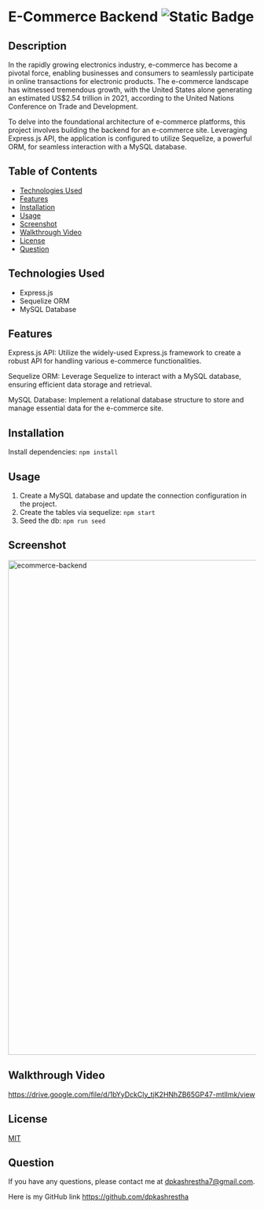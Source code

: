 # E-Commerce Backend ![Static Badge](https://img.shields.io/badge/license-MIT-blue)


## Description 

In the rapidly growing electronics industry, e-commerce has become a pivotal force, enabling businesses and consumers to seamlessly participate in online transactions for electronic products. The e-commerce landscape has witnessed tremendous growth, with the United States alone generating an estimated US$2.54 trillion in 2021, according to the United Nations Conference on Trade and Development.

To delve into the foundational architecture of e-commerce platforms, this project involves building the backend for an e-commerce site. Leveraging Express.js API, the application is configured to utilize Sequelize, a powerful ORM, for seamless interaction with a MySQL database.

## Table of Contents 

- [Technologies Used](#technologies-used)
- [Features](#features)
- [Installation](#installation)
- [Usage](#usage)
- [Screenshot](#screenshot)
- [Walkthrough Video](#walkthrough-video)
- [License](#license)
- [Question](#question)

## Technologies Used
- Express.js
- Sequelize ORM
- MySQL Database

## Features
Express.js API: Utilize the widely-used Express.js framework to create a robust API for handling various e-commerce functionalities.

Sequelize ORM: Leverage Sequelize to interact with a MySQL database, ensuring efficient data storage and retrieval.

MySQL Database: Implement a relational database structure to store and manage essential data for the e-commerce site.


## Installation 

Install dependencies: `npm install`

## Usage 
1. Create a MySQL database and update the connection configuration in the project.
2. Create the tables via sequelize: `npm start`
3. Seed the db: `npm run seed`

## Screenshot
<img width="1007" alt="ecommerce-backend" src="https://github.com/dpkashrestha/ecommerce-backend/assets/142865374/b3c57dab-1ac3-416e-85fa-c88ac8ee037d">


## Walkthrough Video

https://drive.google.com/file/d/1bYyDckCly_tjK2HNhZB65GP47-mtlImk/view

## License 

<a href=https://opensource.org/licenses/MIT>MIT</a>

## Question 

If you have any questions, please contact me at dpkashrestha7@gmail.com.

Here is my GitHub link 
https://github.com/dpkashrestha
